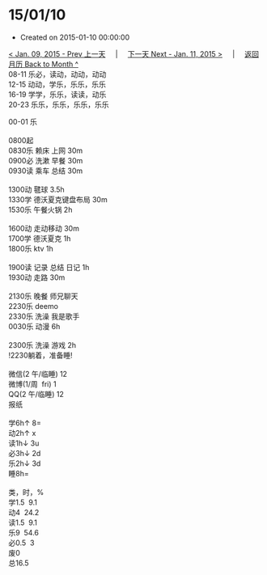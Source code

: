 # 15/01/10

- Created on 2015-01-10 00:00:00

[< Jan. 09, 2015 - Prev 上一天](/_archived/lifelogs/2015/01/d09.md) &nbsp; &nbsp; | &nbsp; &nbsp; [下一天 Next - Jan. 11, 2015 >](/_archived/lifelogs/2015/01/d11.md) &nbsp; &nbsp; |  &nbsp; &nbsp; [返回月历 Back to Month ^](/_archived/lifelogs/2015/01/index.md)
<br/>08-11 乐必，读动，动动，动动<br/>12-15 动动，学乐，乐乐，乐乐<br/>16-19 学学，乐乐，读读，动乐<br/>20-23 乐乐，乐乐，乐乐，乐乐</div><div>00-01 乐<br/><div><br/></div>0800起<br/>0830乐 赖床 上网 30m<br/>0900必 洗漱 早餐 30m<br/>0930读 乘车 总结 30m<div><br/></div>1300动 毽球 3.5h<br/>1330学 德沃夏克键盘布局 30m<br/>1530乐 午餐火锅 2h<div><br/></div>1600动 走动移动 30m<br/>1700学 德沃夏克 1h<br/>1800乐 ktv 1h<div><br/></div>1900读 记录 总结 日记 1h<br/>1930动 走路 30m</div><div><br/>2130乐 晚餐 师兄聊天</div><div>2230乐 deemo<div>2330乐 洗澡 我是歌手</div><div>0030乐 动漫 6h</div><div><br/></div>2300乐 洗澡 游戏 2h<br/>!2230躺着，准备睡!<div><br/></div>微信(2 午/临睡) 12<br/>微博(1/周  fri) 1<br/>QQ(2 午/临睡) 12<br/>报纸<div><br/></div>学6h↑ 8=<br/>动2h↑ x<br/>读1h↓ 3u<br/>必3h↓ 2d<br/>乐2h↓ 3d<br/>睡8h=<div><br/></div>类，时，%<br/>学1.5  9.1<br/>动4  24.2<br/>读1.5  9.1<br/>乐9  54.6<br/>必0.5  3<br/>废0<br/>总16.5</div>
